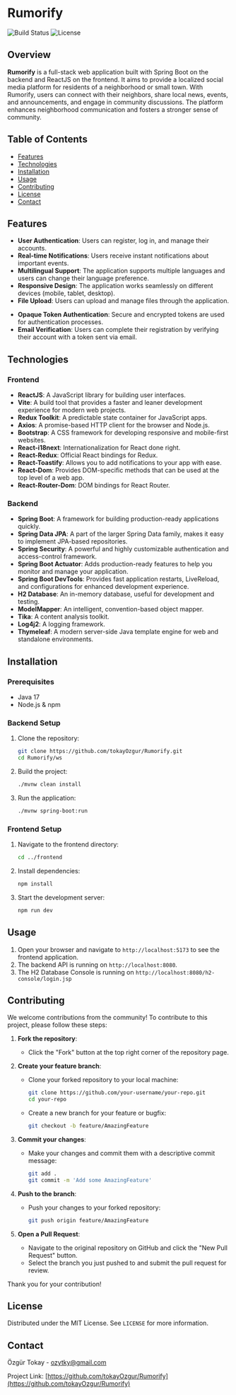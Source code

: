 # Rumorify
 
![Build Status](https://img.shields.io/badge/build-passing-brightgreen)
![License](https://img.shields.io/badge/license-MIT-blue)

## Overview
**Rumorify** is a full-stack web application built with Spring Boot on the backend and ReactJS on the frontend. It aims to provide a localized social media platform for residents of a neighborhood or small town. With Rumorify, users can connect with their neighbors, share local news, events, and announcements, and engage in community discussions. The platform enhances neighborhood communication and fosters a stronger sense of community.

## Table of Contents
- [Features](#features)
- [Technologies](#technologies)
- [Installation](#installation)
- [Usage](#usage)
- [Contributing](#contributing)
- [License](#license)
- [Contact](#contact)

## Features
- **User Authentication**: Users can register, log in, and manage their accounts.
- **Real-time Notifications**: Users receive instant notifications about important events.
- **Multilingual Support**: The application supports multiple languages and users can change their language preference.
- **Responsive Design**: The application works seamlessly on different devices (mobile, tablet, desktop).
- **File Upload**: Users can upload and manage files through the application.
<!-- - **Search Functionality**: Users can quickly find specific information within the application. -->
- **Opaque Token Authentication**: Secure and encrypted tokens are used for authentication processes.
- **Email Verification**: Users can complete their registration by verifying their account with a token sent via email.


## Technologies
### Frontend
- **ReactJS**: A JavaScript library for building user interfaces.
- **Vite**: A build tool that provides a faster and leaner development experience for modern web projects.
- **Redux Toolkit**: A predictable state container for JavaScript apps.
- **Axios**: A promise-based HTTP client for the browser and Node.js.
- **Bootstrap**: A CSS framework for developing responsive and mobile-first websites.
- **React-i18next**: Internationalization for React done right.
- **React-Redux**: Official React bindings for Redux.
- **React-Toastify**: Allows you to add notifications to your app with ease.
- **React-Dom**: Provides DOM-specific methods that can be used at the top level of a web app.
- **React-Router-Dom**: DOM bindings for React Router.

### Backend
- **Spring Boot**: A framework for building production-ready applications quickly.
- **Spring Data JPA**: A part of the larger Spring Data family, makes it easy to implement JPA-based repositories.
- **Spring Security**: A powerful and highly customizable authentication and access-control framework.
- **Spring Boot Actuator**: Adds production-ready features to help you monitor and manage your application.
- **Spring Boot DevTools**: Provides fast application restarts, LiveReload, and configurations for enhanced development experience.
- **H2 Database**: An in-memory database, useful for development and testing.
- **ModelMapper**: An intelligent, convention-based object mapper.
- **Tika**: A content analysis toolkit.
- **Log4j2**: A logging framework.
- **Thymeleaf**: A modern server-side Java template engine for web and standalone environments.


## Installation
### Prerequisites
- Java 17
- Node.js & npm

### Backend Setup
1. Clone the repository:
    ```sh
    git clone https://github.com/tokayOzgur/Rumorify.git
    cd Rumorify/ws
    ```

2. Build the project:
    ```sh
    ./mvnw clean install
    ```

3. Run the application:
    ```sh
    ./mvnw spring-boot:run
    ```

### Frontend Setup
1. Navigate to the frontend directory:
    ```sh
    cd ../frontend
    ```

2. Install dependencies:
    ```sh
    npm install
    ```

3. Start the development server:
    ```sh
    npm run dev
    ```

## Usage
1. Open your browser and navigate to `http://localhost:5173` to see the frontend application.
2. The backend API is running on `http://localhost:8080`.
3. The H2 Database Console is running on `http://localhost:8080/h2-console/login.jsp`

## Contributing
We welcome contributions from the community! To contribute to this project, please follow these steps:

1. **Fork the repository**:
   - Click the "Fork" button at the top right corner of the repository page.

2. **Create your feature branch**:
   - Clone your forked repository to your local machine:
     ```sh
     git clone https://github.com/your-username/your-repo.git
     cd your-repo
     ```
   - Create a new branch for your feature or bugfix:
     ```sh
     git checkout -b feature/AmazingFeature
     ```

3. **Commit your changes**:
   - Make your changes and commit them with a descriptive commit message:
     ```sh
     git add .
     git commit -m 'Add some AmazingFeature'
     ```

4. **Push to the branch**:
   - Push your changes to your forked repository:
     ```sh
     git push origin feature/AmazingFeature
     ```

5. **Open a Pull Request**:
   - Navigate to the original repository on GitHub and click the "New Pull Request" button.
   - Select the branch you just pushed to and submit the pull request for review.

Thank you for your contribution!

## License
Distributed under the MIT License. See `LICENSE` for more information.

## Contact
Özgür Tokay - [ozytky@gmail.com](mailto:ozytky@gmail.com)

Project Link: [https://github.com/tokayOzgur/Rumorify](https://github.com/tokayOzgur/Rumorify)
